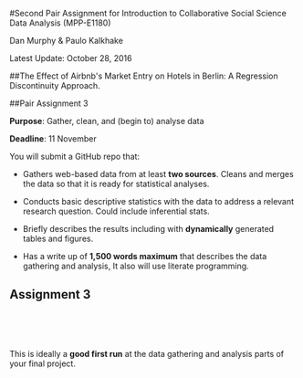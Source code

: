 #Second Pair Assignment for Introduction to Collaborative Social Science Data Analysis (MPP-E1180)

Dan Murphy & Paulo Kalkhake

Latest Update: October 28, 2016

##The Effect of Airbnb's Market Entry on Hotels in Berlin: A Regression Discontinuity Approach.

##Pair Assignment 3

**Purpose**: Gather, clean, and (begin to) analyse data

**Deadline**: 11 November

You will submit a GitHub repo that:

- Gathers web-based data from at least **two sources**. Cleans and merges the
data so that it is ready for statistical analyses.

- Conducts basic descriptive statistics with the data to 
address a relevant research question. Could include inferential stats.

- Briefly describes the results including with **dynamically** generated tables 
and figures.

- Has a write up of **1,500 words maximum** that describes the data gathering 
and analysis, It also will use literate programming.

## Assignment 3

<br>
<br>
<br>

This is ideally a **good first run** at the data gathering and analysis parts of
your final project.
